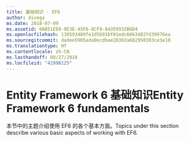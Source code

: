 ```yaml
---
title: 基础知识 - EF6
author: divega
ms.date: 2018-07-09
ms.assetid: 6AB51EE8-9E3E-45F6-8CF9-843E9932B6D4
ms.openlocfilehash: 130593489fe1d5691bf01edc6663d82fd39976ea
ms.sourcegitcommit: dadee5905ada9ecdbae28363a682950383ce3e10
ms.translationtype: HT
ms.contentlocale: zh-CN
ms.lasthandoff: 08/27/2018
ms.locfileid: "42998125"
---
```

# <a name="entity-framework-6-fundamentals"></a><span data-ttu-id="5effb-102">Entity Framework 6 基础知识</span><span class="sxs-lookup"><span data-stu-id="5effb-102">Entity Framework 6 fundamentals</span></span>
<span data-ttu-id="5effb-103">本节中的主题介绍使用 EF6 的各个基本方面。</span><span class="sxs-lookup"><span data-stu-id="5effb-103">Topics under this section describe various basic aspects of working with EF6.</span></span>
